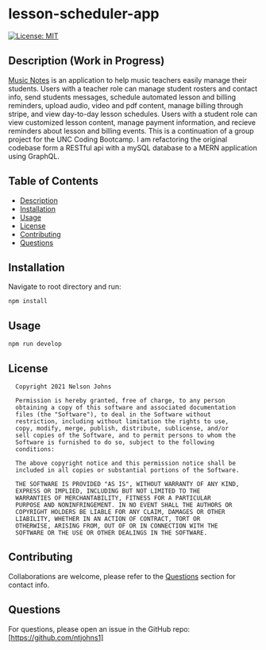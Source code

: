 # lesson-scheduler-app

[![License: MIT](https://img.shields.io/badge/License-MIT-yellow.svg)](https://opensource.org/licenses/MIT)

## Description (Work in Progress)
[Music Notes](https://uncbootcampmusicnotes.herokuapp.com/) is an application to help music teachers easily manage their students. Users with a teacher role can manage student rosters and contact info, send students messages, schedule automated lesson and billing reminders, upload audio, video and pdf content, manage billing through stripe, and view day-to-day lesson schedules. Users with a student role can view customized lesson content, manage payment information, and recieve reminders about lesson and billing events. This is a continuation of a group project for the UNC Coding Bootcamp. I am refactoring the original codebase form a RESTful api with a mySQL database to a MERN application using GraphQL.<br>

## Table of Contents

- [Description](#description)
- [Installation](#installation)
- [Usage](#usage)
- [License](#license)
- [Contributing](#contributing)
- [Questions](#questions)

## Installation

Navigate to root directory and run:

```
npm install
```

## Usage

```
npm run develop
```

## License  


      Copyright 2021 Nelson Johns

      Permission is hereby granted, free of charge, to any person 
      obtaining a copy of this software and associated documentation 
      files (the "Software"), to deal in the Software without 
      restriction, including without limitation the rights to use, 
      copy, modify, merge, publish, distribute, sublicense, and/or 
      sell copies of the Software, and to permit persons to whom the 
      Software is furnished to do so, subject to the following 
      conditions:
      
      The above copyright notice and this permission notice shall be 
      included in all copies or substantial portions of the Software.
      
      THE SOFTWARE IS PROVIDED "AS IS", WITHOUT WARRANTY OF ANY KIND,
      EXPRESS OR IMPLIED, INCLUDING BUT NOT LIMITED TO THE 
      WARRANTIES OF MERCHANTABILITY, FITNESS FOR A PARTICULAR 
      PURPOSE AND NONINFRINGEMENT. IN NO EVENT SHALL THE AUTHORS OR 
      COPYRIGHT HOLDERS BE LIABLE FOR ANY CLAIM, DAMAGES OR OTHER 
      LIABILITY, WHETHER IN AN ACTION OF CONTRACT, TORT OR 
      OTHERWISE, ARISING FROM, OUT OF OR IN CONNECTION WITH THE 
      SOFTWARE OR THE USE OR OTHER DEALINGS IN THE SOFTWARE.
      

## Contributing
Collaborations are welcome, please refer to the [Questions](#questions) section for contact info.

## Questions
For questions, please open an issue in the GitHub repo: [https://github.com/ntjohns1]